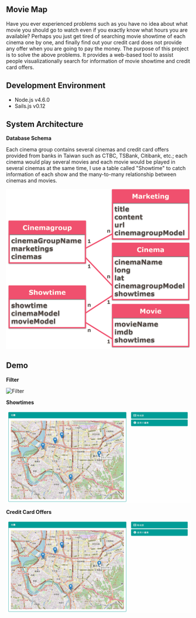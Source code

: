 


## Movie Map

Have you ever experienced problems such as you have no idea about what movie you should go to watch even if you exactly know what hours you are available? Perhaps you just get tired of searching movie showtime of each cinema one by one, and finally find out your credit card does not provide any offer when you are going to pay the money.
The purpose of this project is to solve the above problems. It provides a web-based tool to assist people visualizationally search for information of movie showtime and credit card offers.



## Development Environment
- Node.js v4.6.0
- Sails.js v0.12



## System Architecture
**Database Schema**

Each cinema group contains several cinemas and credit card offers provided from banks in Taiwan such as CTBC, TSBank, Citibank, etc.; each cinema would play several movies and each movie would be played in several cinemas at the same time, I use a table called "Showtime" to catch information of each show and the many-to-many relationship between cinemas and movies.

<img alt="Database Schema" src="/assets/images/ERD.png" title="Database Schema" width="600"/>



## Demo
**Filter**

<img alt="Filter" src="/assets/images/Filter.gif" title="Filter" width="300"/>

**Showtimes**

<img alt="Showtimes" src="/assets/images/Showtimes.gif" title="Showtimes" width="600"/>

**Credit Card Offers**

<img alt="Credit Card Offers" src="/assets/images/CredieCardOffers.gif" title="Credit Card Offers" width="600"/>